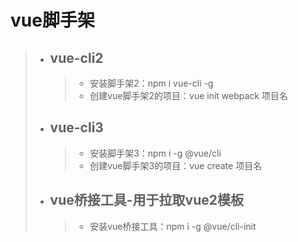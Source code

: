 # vue脚手架  
>* ## vue-cli2  
>   >* 安装脚手架2：npm i vue-cli -g  
>   >* 创建vue脚手架2的项目：vue init webpack 项目名
>* ## vue-cli3
>   >* 安装脚手架3：npm i -g @vue/cli
>   >* 创建vue脚手架3的项目：vue create 项目名  
>* ## vue桥接工具-用于拉取vue2模板
>   >* 安装vue桥接工具：npm i -g @vue/cli-init
